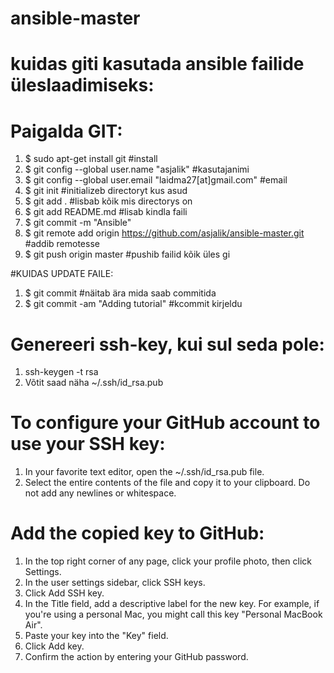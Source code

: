 # ansible-master
# kuidas giti kasutada ansible failide üleslaadimiseks:

# Paigalda GIT:
   1. $ sudo apt-get install git #install 
   2. $ git config --global user.name "asjalik" #kasutajanimi 
   3. $ git config --global user.email "laidma27[at]gmail.com" #email 
   4. $ git init #initializeb directoryt kus asud 
   5. $ git add . #lisbab kõik mis directorys on
   6. $ git add README.md #lisab kindla faili 
   7. $ git commit -m "Ansible" 
   8. $ git remote add origin https://github.com/asjalik/ansible-master.git #addib remotesse 
   9. $ git push origin master #pushib failid kõik üles gi 

#KUIDAS UPDATE FAILE:
   1. $ git commit #näitab ära mida saab commitida
   2. $ git commit -am "Adding tutorial" #kcommit kirjeldu 

# Genereeri ssh-key, kui sul seda pole:
   1. ssh-keygen -t rsa
   2. Võtit saad näha ~/.ssh/id_rsa.pub

# To configure your GitHub account to use your SSH key:
   1. In your favorite text editor, open the ~/.ssh/id_rsa.pub file.
   2. Select the entire contents of the file and copy it to your clipboard. Do not add any newlines or whitespace.

# Add the copied key to GitHub:
   1. In the top right corner of any page, click your profile photo, then click Settings. 
   2. In the user settings sidebar, click SSH keys.
   3. Click Add SSH key. 
   4. In the Title field, add a descriptive label for the new key. For example, if you're using a personal Mac, you might call this key "Personal MacBook Air".
   5. Paste your key into the "Key" field. 
   6. Click Add key. 
   7. Confirm the action by entering your GitHub password.
